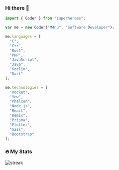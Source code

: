 ### Hi there 👋

```js
import { Coder } from "superheroes";

var me = new Coder("M4nu", "Software Developer");

me.languages = [
  "C",
  "C++",
  "Rust",
  "PHP",
  "JavaScript",
  "Java",
  "Kotlin",
  "Dart"
];

me.technologies = [
  "Rocket",
  "Yew",
  "Phalcon",
  "Node.js",
  "React",
  "Remix",
  "Prisma",
  "Flutter",
  "Sass",
  "Bootstrap"
];
```

### 🔥 My Stats

![streak](https://github-readme-streak-stats.herokuapp.com/?user=escribiendocodigo&theme=dark&background=000000)
